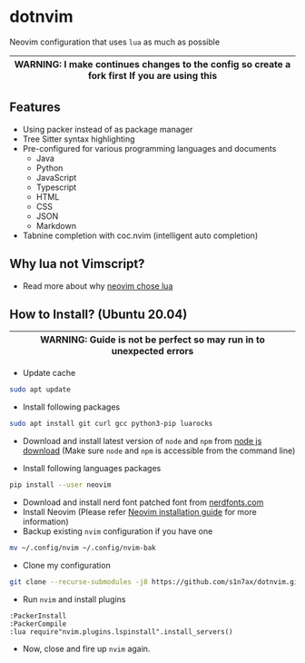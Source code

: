 # dotnvim

Neovim configuration that uses `lua` as much as possible

| WARNING: I make continues changes to the config so create a fork first If you are using this |
| --- |

## Features

* Using packer instead of as package manager
* Tree Sitter syntax highlighting
* Pre-configured for various programming languages and documents
  * Java
  * Python
  * JavaScript
  * Typescript
  * HTML
  * CSS
  * JSON
  * Markdown
* Tabnine completion with coc.nvim (intelligent auto completion)

## Why lua not Vimscript?

* Read more about why [neovim chose lua](https://github.com/neovim/neovim/wiki/FAQ#why-embed-lua-instead-of-x)

## How to Install? (Ubuntu 20.04)

| WARNING: Guide is not be perfect so may run in to unexpected errors |
| --- |

* Update cache

```bash
sudo apt update
```

* Install following packages

```bash
sudo apt install git curl gcc python3-pip luarocks
```

* Download and install latest version of `node` and `npm` from 
[node js download](https://nodejs.org/en/) (Make sure `node` and `npm` is
accessible from the command line)

* Install following languages packages

```bash
pip install --user neovim
```

* Download and install nerd font patched font from [nerdfonts.com](https://www.nerdfonts.com/font-downloads)
* Install Neovim (Please refer [Neovim installation guide](https://github.com/neovim/neovim/wiki/Installing-Neovim) for more information)
* Backup existing `nvim` configuration if you have one

```bash
mv ~/.config/nvim ~/.config/nvim-bak
```

* Clone my configuration

```bash
git clone --recurse-submodules -j8 https://github.com/s1n7ax/dotnvim.git ~/.config/nvim
```

* Run `nvim` and install plugins

```vim
:PackerInstall
:PackerCompile
:lua require"nvim.plugins.lspinstall".install_servers()
```

* Now, close and fire up `nvim` again.
